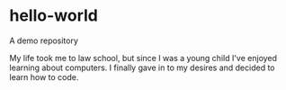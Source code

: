 # hello-world
A demo repository

My life took me to law school, but since I was a young child I've enjoyed learning about computers.
I finally gave in to my desires and decided to learn how to code.
